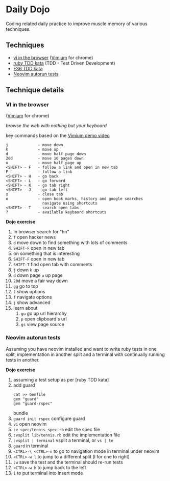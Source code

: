 # Daily Dojo

Coding related daily practice to improve muscle memory of various techniques.

## Techniques

* [vi in the browser](#vi-in-the-browser) ([Vimium](http://vimium.github.io/) for chrome)
* [ruby TDD kata](ruby_tdd/README.md) (TDD - Test Driven Development)
* [ES6 TDD kata](es6_tdd/README.md)
* [Neovim autorun tests](#neovim-autorun-tests)

## Technique details

### VI in the browser

([Vimium](http://vimium.github.io/) for chrome)

_browse the web with nothing but your keyboard_

key commands based on the [Vimium demo video](http://youtu.be/t67Sn0RGK54)

    j             - move down
    k             - move up
    d             - move half page down
    20d           - move 10 pages down
    u             - move half page up
    <SHIFT> - F   - follow a link and open in new tab
    F             - follow a link
    <SHIFT> - H   - go back
    <SHIFT> - L   - go forward
    <SHIFT> - K   - go tab right
    <SHIFT> - J   - go tab left
    x             - close tab
    o             - open book marks, history and google searches
                    navigate using shortcuts
    <SHIFT> - T   - search open tabs
    ?             - available keybaord shortcuts

**Dojo exercise**

  1. In browser search for "hn"
  1. `f` open hacker news
  1. `d` move down to find something with lots of comments
  1. `SHIFT-F` open in new tab
  1. on something that is interesting
  1. `SHIFT-F` open in new tab
  1. `SHIFT-T` find open tab with comments
  1. `j` down `k` up
  1. `d` down page `u` up page
  1. `20d` move a fair way down
  1. `gg` go to top
  1. `?` show options
  1. `f` navigate options
  1. `j` show advanced
  1. learn about
      1. `gu` go up url hierarchy
      1. `p` open clipboard's url
      1. `gs` view page source

### Neovim autorun tests

Assuming you have neovim installed and want to write ruby tests in one split,
implementation in another split and a terminal with continually running tests
in another.

**Dojo exercise**

  1. assuming a test setup as per [ruby TDD kata]
  1. add guard
     ```
     cat >> Gemfile
     gem "guard"
     gem "guard-rspec"
     ```
     bundle
  1. `guard init rspec` configure guard
  1. `vi` open neovim
  1. `:e spec/tennis_spec.rb` edit the spec file
  1. `:vsplit lib/tennis.rb` edit the implementation file
  1. `:vsplit | terminal` vsplit a terminal, or `vs | te`
  1. `guard` in terminal
  1. `<CTRL>-\ <CTRL>-n` to go to navigation mode in terminal under neovim
  1. `<CTRL>-w l` to jump to a different split (l for one to right)
  1. `:w` save the test and the terminal should re-run tests
  1. `<CTRL>-w h` to jump back to the left
  1. `i` to put terminal into insert mode

